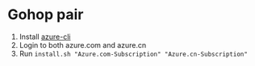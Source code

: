 # Gohop pair

1. Install [azure-cli](https://docs.microsoft.com/en-us/azure/xplat-cli-install)
2. Login to both azure.com and azure.cn
3. Run `install.sh "Azure.com-Subscription" "Azure.cn-Subscription"`
